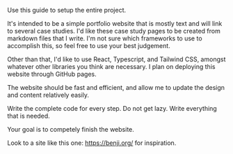 Use this guide to setup the entire project.

It's intended to be a simple portfolio website that is mostly text and will link to several case studies. I'd like these case study pages to be created from markdown files that I write. I'm not sure which frameworks to use to accomplish this, so feel free to use your best judgement.

Other than that, I'd like to use React, Typescript, and Tailwind CSS, amongst whatever other libraries you think are necessary. I plan on deploying this website through GitHub pages.

The website should be fast and efficient, and allow me to update the design and content relatively easily.

Write the complete code for every step. Do not get lazy. Write everything that is needed.

Your goal is to competely finish the website.

Look to a site like this one: https://benji.org/ for inspiration.
